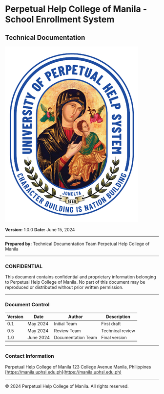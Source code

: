 # Perpetual Help College of Manila - School Enrollment System

## Technical Documentation

![Perpetual Help College Logo](../../enrollment-frontend/public/images/school-logo.png)

**Version:** 1.0.0
**Date:** June 15, 2024

---

**Prepared by:**
Technical Documentation Team
Perpetual Help College of Manila

---

### CONFIDENTIAL

This document contains confidential and proprietary information belonging to Perpetual Help College of Manila. No part of this document may be reproduced or distributed without prior written permission.

---

### Document Control

| Version | Date      | Author             | Description      |
| ------- | --------- | ------------------ | ---------------- |
| 0.1     | May 2024  | Initial Team       | First draft      |
| 0.5     | May 2024  | Review Team        | Technical review |
| 1.0     | June 2024 | Documentation Team | Final version    |

---

### Contact Information

Perpetual Help College of Manila
123 College Avenue
Manila, Philippines
[https://manila.uphsl.edu.ph](https://manila.uphsl.edu.ph)

---

© 2024 Perpetual Help College of Manila. All rights reserved.
